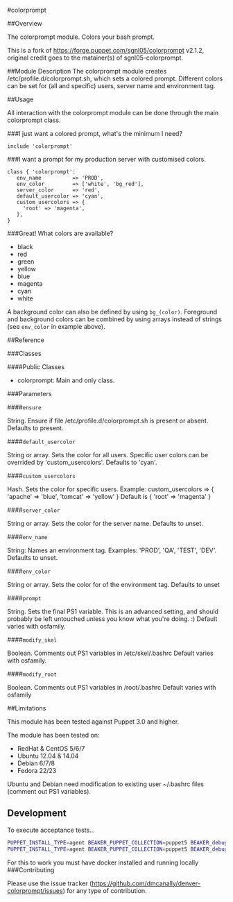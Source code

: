 #colorprompt

##Overview

The colorprompt module. Colors your bash prompt.

This is a fork of https://forge.puppet.com/sgnl05/colorprompt v2.1.2, original credit goes to the matainer(s) of sgnl05-colorprompt.

##Module Description
The colorprompt module creates /etc/profile.d/colorprompt.sh, which sets a colored prompt. Different colors can be set for (all and specific) users, server name and environment tag.

##Usage

All interaction with the colorprompt module can be done through the main colorprompt class.

###I just want a colored prompt, what's the minimum I need?

```puppet
include 'colorprompt'
```

###I want a prompt for my production server with customised colors.

```puppet
class { 'colorprompt':
   env_name          => 'PROD',
   env_color         => ['white', 'bg_red'],
   server_color      => 'red',
   default_usercolor => 'cyan',
   custom_usercolors => {
     'root' => 'magenta',
   },
}
```

###Great! What colors are available?

* black
* red
* green
* yellow
* blue
* magenta
* cyan
* white

A background color can also be defined by using `bg_(color)`. Foreground and background colors can be combined by using arrays instead of strings (see `env_color` in example above).

##Reference

###Classes

####Public Classes

* colorprompt: Main and only class.

###Parameters

####`ensure`

String. Ensure if file /etc/profile.d/colorprompt.sh is present or absent.
Defaults to present.

####`default_usercolor`

String or array. Sets the color for all users. Specific user colors can be overrided by 'custom_usercolors'.
Defaults to 'cyan'.

####`custom_usercolors`

Hash. Sets the color for specific users. Example: custom_usercolors => { 'apache' => 'blue', 'tomcat' => 'yellow' }
Default is { 'root' => 'magenta' }

####`server_color`

String or array. Sets the color for the server name. 
Defaults to unset.

####`env_name`

String: Names an environment tag. Examples: 'PROD', 'QA', 'TEST', 'DEV'.
Defaults to unset.

####`env_color`

String or array. Sets the color for of the environment tag.
Defaults to unset

####`prompt`

String. Sets the final PS1 variable. This is an advanced setting, and should probably be left untouched unless you know what you're doing. :)
Default varies with osfamily.

####`modify_skel`

Boolean. Comments out PS1 variables in /etc/skel/.bashrc
Default varies with osfamily.

####`modify_root`

Boolean. Comments out PS1 variables in /root/.bashrc
Default varies with osfamily

##Limitations

This module has been tested against Puppet 3.0 and higher.

The module has been tested on:
* RedHat & CentOS 5/6/7
* Ubuntu 12.04 & 14.04
* Debian 6/7/8
* Fedora 22/23

Ubuntu and Debian need modification to existing user ~/.bashrc files (comment out PS1 variables).

## Development
To execute acceptance tests...
```bash
PUPPET_INSTALL_TYPE=agent BEAKER_PUPPET_COLLECTION=puppet5 BEAKER_debug=true BEAKER_set=docker/centos-7 bundle exec rake beaker
PUPPET_INSTALL_TYPE=agent BEAKER_PUPPET_COLLECTION=puppet5 BEAKER_debug=true BEAKER_set=docker/ubuntu-18.04 bundle exec rake beaker
```
For this to work you must have docker installed and running locally
###Contributing

Please use the issue tracker (https://github.com/dmcanally/denver-colorprompt/issues) for any type of contribution. 
